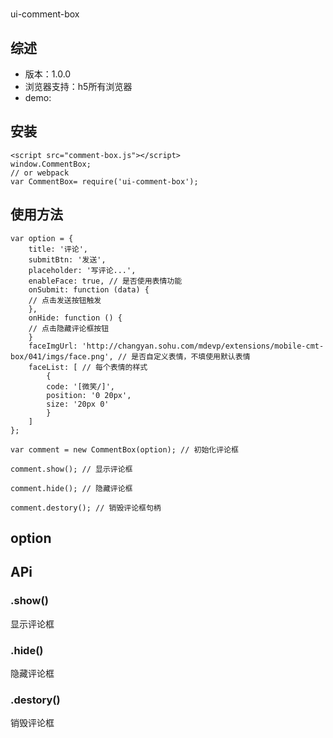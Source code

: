 #
ui-comment-box

## 综述

* 版本：1.0.0
* 浏览器支持：h5所有浏览器
* demo: 

## 安装

```
<script src="comment-box.js"></script>
window.CommentBox;
// or webpack
var CommentBox= require('ui-comment-box');
```

## 使用方法

```
var option = {
	title: '评论',
	submitBtn: '发送',
	placeholder: '写评论...',
	enableFace: true, // 是否使用表情功能
	onSubmit: function (data) {
	// 点击发送按钮触发
	},
	onHide: function () {
	// 点击隐藏评论框按钮
	}
	faceImgUrl: 'http://changyan.sohu.com/mdevp/extensions/mobile-cmt-box/041/imgs/face.png', // 是否自定义表情，不填使用默认表情
	faceList: [ // 每个表情的样式
		{
		code: '[微笑/]',
		position: '0 20px',
		size: '20px 0'
		}
	]
};

var comment = new CommentBox(option); // 初始化评论框

comment.show(); // 显示评论框

comment.hide(); // 隐藏评论框

comment.destory(); // 销毁评论框句柄
```

## option

## APi

### .show\(\)

显示评论框

### .hide\(\)

隐藏评论框

### .destory\(\)

销毁评论框
